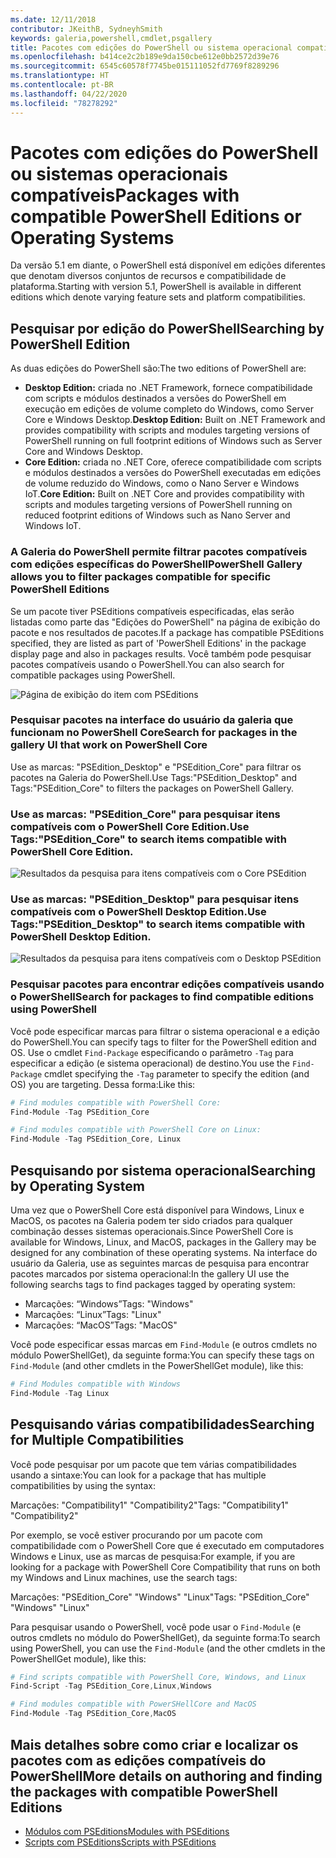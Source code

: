 ```yaml
---
ms.date: 12/11/2018
contributor: JKeithB, SydneyhSmith
keywords: galeria,powershell,cmdlet,psgallery
title: Pacotes com edições do PowerShell ou sistema operacional compatível
ms.openlocfilehash: b414ce2c2b189e9da150cbe612e0bb2572d39e76
ms.sourcegitcommit: 6545c60578f7745be015111052fd7769f8289296
ms.translationtype: HT
ms.contentlocale: pt-BR
ms.lasthandoff: 04/22/2020
ms.locfileid: "78278292"
---
```

# <a name="packages-with-compatible-powershell-editions-or-operating-systems"></a><span data-ttu-id="ff0fe-103">Pacotes com edições do PowerShell ou sistemas operacionais compatíveis</span><span class="sxs-lookup"><span data-stu-id="ff0fe-103">Packages with compatible PowerShell Editions or Operating Systems</span></span>

<span data-ttu-id="ff0fe-104">Da versão 5.1 em diante, o PowerShell está disponível em edições diferentes que denotam diversos conjuntos de recursos e compatibilidade de plataforma.</span><span class="sxs-lookup"><span data-stu-id="ff0fe-104">Starting with version 5.1, PowerShell is available in different editions which denote varying feature sets and platform compatibilities.</span></span>

## <a name="searching-by-powershell-edition"></a><span data-ttu-id="ff0fe-105">Pesquisar por edição do PowerShell</span><span class="sxs-lookup"><span data-stu-id="ff0fe-105">Searching by PowerShell Edition</span></span>

<span data-ttu-id="ff0fe-106">As duas edições do PowerShell são:</span><span class="sxs-lookup"><span data-stu-id="ff0fe-106">The two editions of PowerShell are:</span></span>
- <span data-ttu-id="ff0fe-107">**Desktop Edition:** criada no .NET Framework, fornece compatibilidade com scripts e módulos destinados a versões do PowerShell em execução em edições de volume completo do Windows, como Server Core e Windows Desktop.</span><span class="sxs-lookup"><span data-stu-id="ff0fe-107">**Desktop Edition:** Built on .NET Framework and provides compatibility with scripts and modules targeting versions of PowerShell running on full footprint editions of Windows such as Server Core and Windows Desktop.</span></span>
- <span data-ttu-id="ff0fe-108">**Core Edition:** criada no .NET Core, oferece compatibilidade com scripts e módulos destinados a versões do PowerShell executadas em edições de volume reduzido do Windows, como o Nano Server e Windows IoT.</span><span class="sxs-lookup"><span data-stu-id="ff0fe-108">**Core Edition:** Built on .NET Core and provides compatibility with scripts and modules targeting versions of PowerShell running on reduced footprint editions of Windows such as Nano Server and Windows IoT.</span></span>

### <a name="powershell-gallery-allows-you-to-filter-packages-compatible-for-specific-powershell-editions"></a><span data-ttu-id="ff0fe-109">A Galeria do PowerShell permite filtrar pacotes compatíveis com edições específicas do PowerShell</span><span class="sxs-lookup"><span data-stu-id="ff0fe-109">PowerShell Gallery allows you to filter packages compatible for specific PowerShell Editions</span></span>

<span data-ttu-id="ff0fe-110">Se um pacote tiver PSEditions compatíveis especificadas, elas serão listadas como parte das "Edições do PowerShell" na página de exibição do pacote e nos resultados de pacotes.</span><span class="sxs-lookup"><span data-stu-id="ff0fe-110">If a package has compatible PSEditions specified, they are listed as part of 'PowerShell Editions' in the package display page and also in packages results.</span></span>
<span data-ttu-id="ff0fe-111">Você também pode pesquisar pacotes compatíveis usando o PowerShell.</span><span class="sxs-lookup"><span data-stu-id="ff0fe-111">You can also search for compatible packages using PowerShell.</span></span>

![Página de exibição do item com PSEditions](media/searching-by-compatibility/packagedisplaypagewithpseditions.PNG)

### <a name="search-for-packages-in-the-gallery-ui-that-work-on-powershell-core"></a><span data-ttu-id="ff0fe-113">Pesquisar pacotes na interface do usuário da galeria que funcionam no PowerShell Core</span><span class="sxs-lookup"><span data-stu-id="ff0fe-113">Search for packages in the gallery UI that work on PowerShell Core</span></span>

<span data-ttu-id="ff0fe-114">Use as marcas: "PSEdition_Desktop" e "PSEdition_Core" para filtrar os pacotes na Galeria do PowerShell.</span><span class="sxs-lookup"><span data-stu-id="ff0fe-114">Use Tags:"PSEdition_Desktop" and Tags:"PSEdition_Core" to filters the packages on PowerShell Gallery.</span></span>

### <a name="use-tagspsedition_core-to-search-items-compatible-with-powershell-core-edition"></a><span data-ttu-id="ff0fe-115">Use as marcas: "PSEdition_Core" para pesquisar itens compatíveis com o PowerShell Core Edition.</span><span class="sxs-lookup"><span data-stu-id="ff0fe-115">Use Tags:"PSEdition_Core" to search items compatible with PowerShell Core Edition.</span></span>

![Resultados da pesquisa para itens compatíveis com o Core PSEdition](media/searching-by-compatibility/searchresultswithpseditions.PNG)

### <a name="use-tagspsedition_desktop-to-search-items-compatible-with-powershell-desktop-edition"></a><span data-ttu-id="ff0fe-117">Use as marcas: "PSEdition_Desktop" para pesquisar itens compatíveis com o PowerShell Desktop Edition.</span><span class="sxs-lookup"><span data-stu-id="ff0fe-117">Use Tags:"PSEdition_Desktop" to search items compatible with PowerShell Desktop Edition.</span></span>

![Resultados da pesquisa para itens compatíveis com o Desktop PSEdition](media/searching-by-compatibility/searchresultswithpseditionsdesktop.PNG)

### <a name="search-for-packages-to-find-compatible-editions-using-powershell"></a><span data-ttu-id="ff0fe-119">Pesquisar pacotes para encontrar edições compatíveis usando o PowerShell</span><span class="sxs-lookup"><span data-stu-id="ff0fe-119">Search for packages to find compatible editions using PowerShell</span></span>
<span data-ttu-id="ff0fe-120">Você pode especificar marcas para filtrar o sistema operacional e a edição do PowerShell.</span><span class="sxs-lookup"><span data-stu-id="ff0fe-120">You can specify tags to filter for the PowerShell edition and OS.</span></span>
<span data-ttu-id="ff0fe-121">Use o cmdlet `Find-Package` especificando o parâmetro `-Tag` para especificar a edição (e sistema operacional) de destino.</span><span class="sxs-lookup"><span data-stu-id="ff0fe-121">You use the `Find-Package` cmdlet specifying the `-Tag` parameter to specify the edition (and OS) you are targeting.</span></span>
<span data-ttu-id="ff0fe-122">Dessa forma:</span><span class="sxs-lookup"><span data-stu-id="ff0fe-122">Like this:</span></span>

```powershell
# Find modules compatible with PowerShell Core:
Find-Module -Tag PSEdition_Core

# Find modules compatible with PowerShell Core on Linux:
Find-Module -Tag PSEdition_Core, Linux
```

## <a name="searching-by-operating-system"></a><span data-ttu-id="ff0fe-123">Pesquisando por sistema operacional</span><span class="sxs-lookup"><span data-stu-id="ff0fe-123">Searching by Operating System</span></span>

<span data-ttu-id="ff0fe-124">Uma vez que o PowerShell Core está disponível para Windows, Linux e MacOS, os pacotes na Galeria podem ter sido criados para qualquer combinação desses sistemas operacionais.</span><span class="sxs-lookup"><span data-stu-id="ff0fe-124">Since PowerShell Core is available for Windows, Linux, and MacOS, packages in the Gallery may be designed for any combination of these operating systems.</span></span> <span data-ttu-id="ff0fe-125">Na interface do usuário da Galeria, use as seguintes marcas de pesquisa para encontrar pacotes marcados por sistema operacional:</span><span class="sxs-lookup"><span data-stu-id="ff0fe-125">In the gallery UI use the following searchs tags to find packages tagged by operating system:</span></span>

- <span data-ttu-id="ff0fe-126">Marcações: “Windows”</span><span class="sxs-lookup"><span data-stu-id="ff0fe-126">Tags: "Windows"</span></span>
- <span data-ttu-id="ff0fe-127">Marcações: “Linux”</span><span class="sxs-lookup"><span data-stu-id="ff0fe-127">Tags: "Linux"</span></span>
- <span data-ttu-id="ff0fe-128">Marcações: “MacOS”</span><span class="sxs-lookup"><span data-stu-id="ff0fe-128">Tags: "MacOS"</span></span>

<span data-ttu-id="ff0fe-129">Você pode especificar essas marcas em `Find-Module` (e outros cmdlets no módulo PowerShellGet), da seguinte forma:</span><span class="sxs-lookup"><span data-stu-id="ff0fe-129">You can specify these tags on `Find-Module` (and other cmdlets in the PowerShellGet module), like this:</span></span>

```powershell
# Find Modules compatible with Windows
Find-Module -Tag Linux
```

## <a name="searching-for-multiple-compatibilities"></a><span data-ttu-id="ff0fe-130">Pesquisando várias compatibilidades</span><span class="sxs-lookup"><span data-stu-id="ff0fe-130">Searching for Multiple Compatibilities</span></span>

<span data-ttu-id="ff0fe-131">Você pode pesquisar por um pacote que tem várias compatibilidades usando a sintaxe:</span><span class="sxs-lookup"><span data-stu-id="ff0fe-131">You can look for a package that has multiple compatibilities by using the syntax:</span></span>

<span data-ttu-id="ff0fe-132">Marcações: "Compatibility1" "Compatibility2"</span><span class="sxs-lookup"><span data-stu-id="ff0fe-132">Tags: "Compatibility1" "Compatibility2"</span></span>

<span data-ttu-id="ff0fe-133">Por exemplo, se você estiver procurando por um pacote com compatibilidade com o PowerShell Core que é executado em computadores Windows e Linux, use as marcas de pesquisa:</span><span class="sxs-lookup"><span data-stu-id="ff0fe-133">For example, if you are looking for a package with PowerShell Core Compatibility that runs on both my Windows and Linux machines, use the search tags:</span></span>

<span data-ttu-id="ff0fe-134">Marcações: "PSEdition_Core" "Windows" "Linux"</span><span class="sxs-lookup"><span data-stu-id="ff0fe-134">Tags: "PSEdition_Core" "Windows" "Linux"</span></span>

<span data-ttu-id="ff0fe-135">Para pesquisar usando o PowerShell, você pode usar o `Find-Module` (e outros cmdlets no módulo do PowerShellGet), da seguinte forma:</span><span class="sxs-lookup"><span data-stu-id="ff0fe-135">To search using PowerShell, you can use the `Find-Module` (and the other cmdlets in the PowerShellGet module), like this:</span></span>

```powershell
# Find scripts compatible with PowerShell Core, Windows, and Linux
Find-Script -Tag PSEdition_Core,Linux,Windows

# Find modules compatible with PowerSHellCore and MacOS
Find-Module -Tag PSEdition_Core,MacOS
```

## <a name="more-details-on-authoring-and-finding-the-packages-with-compatible-powershell-editions"></a><span data-ttu-id="ff0fe-136">Mais detalhes sobre como criar e localizar os pacotes com as edições compatíveis do PowerShell</span><span class="sxs-lookup"><span data-stu-id="ff0fe-136">More details on authoring and finding the packages with compatible PowerShell Editions</span></span>

- [<span data-ttu-id="ff0fe-137">Módulos com PSEditions</span><span class="sxs-lookup"><span data-stu-id="ff0fe-137">Modules with PSEditions</span></span>](../../concepts/module-psedition-support.md)
- [<span data-ttu-id="ff0fe-138">Scripts com PSEditions</span><span class="sxs-lookup"><span data-stu-id="ff0fe-138">Scripts with PSEditions</span></span>](../../concepts/script-psedition-support.md)
